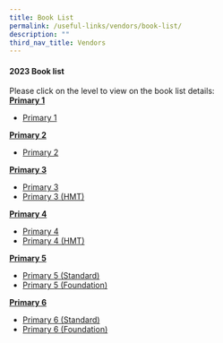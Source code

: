 ```yaml
---
title: Book List
permalink: /useful-links/vendors/book-list/
description: ""
third_nav_title: Vendors
---
```

#### 2023 Book list

Please click on the level to view on the book list details:   
<b><u>Primary 1</u></b><br>
* <a href="/files/Useful%20Link/Book%20List/2023%20Book%20List/Pri%201.pdf">Primary 1</a>

<b><u>Primary 2</u></b><br>
* <a href="/files/Useful%20Link/Book%20List/2023%20Book%20List/Pri%202.pdf">Primary 2</a>

<b><u>Primary 3</u></b><br>
* <a href="/files/Useful%20Link/Book%20List/2023%20Book%20List/Pri%203.pdf">Primary 3</a>
*  <a href="/files/Useful%20Link/Book%20List/2023%20Book%20List/Pri%203%20hmt.pdf">Primary 3 (HMT)</a>

<b><u>Primary 4</u></b><br>
* <a href="/files/Useful%20Link/Book%20List/2023%20Book%20List/Pri%204.pdf">Primary 4</a>
* <a href="/files/Useful%20Link/Book%20List/2023%20Book%20List/Pri%204%20htm.pdf">Primary 4 (HMT)</a>

<b><u>Primary 5</u></b><br>
* <a href="/files/Useful%20Link/Book%20List/2023%20Book%20List/Pri%205.pdf">Primary 5 (Standard)</a>
*  <a href="/files/Useful%20Link/Book%20List/2023%20Book%20List/Pri%205%20foundation.pdf">Primary 5 (Foundation)</a>

<b><u>Primary 6</u></b><br>
* <a href="/files/Useful%20Link/Book%20List/2023%20Book%20List/Pri%206.pdf">Primary 6 (Standard)</a>
*  <a href="/files/Useful%20Link/Book%20List/2023%20Book%20List/Pri%206%20foundation.pdf">Primary 6 (Foundation)</a>